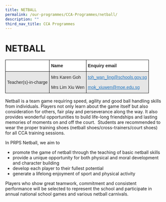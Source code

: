 ```yaml
---
title: NETBALL
permalink: /our-programmes/CCA-Programmes/netball/
description: ""
third_nav_title: CCA Programmes
---
```

# **NETBALL**

<table style="border-collapse:collapse;border-spacing:0" class="tg"><thead><tr><th style="background-color:#FFF;border-color:#000000;border-style:solid;border-width:1px;color:#222;font-family:Arial, sans-serif;font-size:14px;font-weight:bold;overflow:hidden;padding:10px 5px;text-align:left;vertical-align:top;word-break:normal"></th><th style="background-color:#FFF;border-color:#000000;border-style:solid;border-width:1px;color:#222;font-family:Arial, sans-serif;font-size:14px;font-weight:bold;overflow:hidden;padding:10px 5px;text-align:left;vertical-align:top;word-break:normal"><span style="font-weight:bold">Name</span></th><th style="background-color:#FFF;border-color:#000000;border-style:solid;border-width:1px;color:#222;font-family:Arial, sans-serif;font-size:14px;font-weight:bold;overflow:hidden;padding:10px 5px;text-align:left;vertical-align:top;word-break:normal"><span style="font-weight:bold">Enquiry email</span></th></tr></thead><tbody><tr><td style="background-color:#E6E6E6;border-color:#000000;border-style:solid;border-width:1px;color:#222;font-family:Arial, sans-serif;font-size:14px;overflow:hidden;padding:10px 5px;text-align:left;vertical-align:middle;word-break:normal">Teacher(s)-in-charge</td><td style="background-color:#E6E6E6;border-color:#000000;border-style:solid;border-width:1px;color:#222;font-family:Arial, sans-serif;font-size:14px;overflow:hidden;padding:10px 5px;text-align:left;vertical-align:middle;word-break:normal">Mrs Karen Goh<br><br>Mrs Lim Xiu Wen</td><td style="background-color:#E6E6E6;border-color:#000000;border-style:solid;border-width:1px;color:#1E73BE;font-family:Arial, sans-serif;font-size:14px;overflow:hidden;padding:10px 5px;text-align:left;text-decoration:underline;vertical-align:top;word-break:normal"><a href="mailto:toh_wan_ling@schools.gov.sg"><span style="text-decoration:underline;color:#1E73BE;background-color:transparent">toh_wan_ling@schools.gov.sg</span></a><br><br><a href="mailto:mok_xiuwen@moe.edu.sg"><span style="text-decoration:underline;color:#1E73BE;background-color:transparent">mok_xiuwen@moe.edu.sg</span></a></td></tr></tbody></table>


Netball is a team game requiring speed, agility and good ball handling skills from individuals. Players not only learn about the game itself but also consideration for others, fair play and perseverance along the way. It also provides wonderful opportunities to build life-long friendships and lasting memories of moments on and off the court.  Students are recommended to wear the proper training shoes (netball shoes/cross-trainers/court shoes) for all CCA training sessions.

In PRPS Netball, we aim to

*   promote the game of netball through the teaching of basic netball skills
*   provide a unique opportunity for both physical and moral development and character building
*   develop each player to their fullest potential
*   generate a lifelong enjoyment of sport and physical activity

Players who show great teamwork, commitment and consistent performance will be selected to represent the school and participate in annual national school games and various netball carnivals.